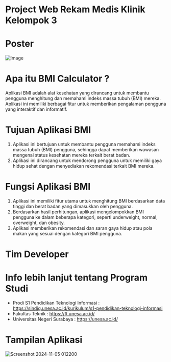 # Project Web Rekam Medis Klinik Kelompok 3

# Poster
![Image](https://github.com/user-attachments/assets/64e1370a-4826-49af-a9dc-c8f8b8935875)

# Apa itu BMI Calculator ?
Aplikasi BMI adalah alat kesehatan yang dirancang untuk membantu pengguna menghitung dan memahami indeks massa tubuh (BMI) mereka. Aplikasi ini memiliki berbagai fitur untuk memberikan pengalaman pengguna yang interaktif dan informatif.

# Tujuan Aplikasi BMI
1. Aplikasi ini bertujuan untuk membantu pengguna memahami indeks massa tubuh (BMI) pengguna, sehingga dapat memberikan wawasan mengenai status kesehatan mereka terkait berat badan.
2. Aplikasi ini dirancang untuk mendorong pengguna untuk memiliki gaya hidup sehat dengan menyediakan rekomendasi terkait BMI mereka.

# Fungsi Aplikasi BMI
1. Aplikasi ini memiliki fitur utama untuk menghitung BMI berdasarkan data tinggi dan berat badan yang dimasukkan oleh pengguna.
2. Berdasarkan hasil perhitungan, aplikasi mengelompokkan BMI pengguna ke dalam beberapa kategori, seperti underweight, normal, overweight, dan obesity.
3. Aplikasi memberikan rekomendasi dan saran gaya hidup atau pola makan yang sesuai dengan kategori BMI pengguna.

# Tim Developer


# Info lebih lanjut tentang Program Studi
- Prodi S1 Pendidikan Teknologi Informasi : https://sindig.unesa.ac.id/kurikulum/s1-pendidikan-teknologi-informasi
- Fakultas Teknik : https://ft.unesa.ac.id/
- Universitas Negeri Surabaya : https://unesa.ac.id/

# Tampilan Aplikasi
![Screenshot 2024-11-05 012200](https://github.com/user-attachments/assets/69e4d5df-1984-41eb-b700-b3559e159e0c)
